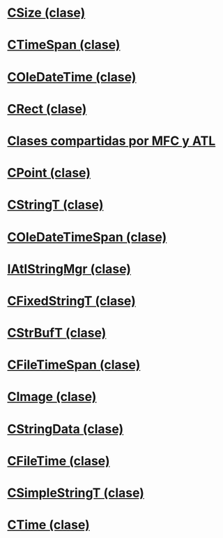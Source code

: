 # [CSize (clase)](csize-class.md)
# [CTimeSpan (clase)](ctimespan-class.md)
# [COleDateTime (clase)](coledatetime-class.md)
# [CRect (clase)](crect-class.md)
# [Clases compartidas por MFC y ATL](classes-shared-by-mfc-and-atl.md)
# [CPoint (clase)](cpoint-class.md)
# [CStringT (clase)](cstringt-class.md)
# [COleDateTimeSpan (clase)](coledatetimespan-class.md)
# [IAtlStringMgr (clase)](iatlstringmgr-class.md)
# [CFixedStringT (clase)](cfixedstringt-class.md)
# [CStrBufT (clase)](cstrbuft-class.md)
# [CFileTimeSpan (clase)](cfiletimespan-class.md)
# [CImage (clase)](cimage-class.md)
# [CStringData (clase)](cstringdata-class.md)
# [CFileTime (clase)](cfiletime-class.md)
# [CSimpleStringT (clase)](csimplestringt-class.md)
# [CTime (clase)](ctime-class.md)
